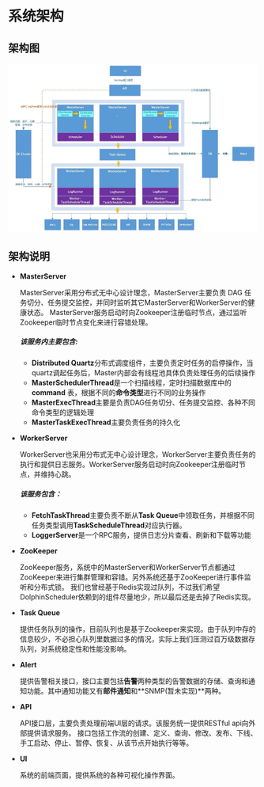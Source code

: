 # 系统架构
## 架构图
![系统架构图](./img/系统架构图.jpg)

## 架构说明

- **MasterServer**

  MasterServer采用分布式无中心设计理念，MasterServer主要负责 DAG 任务切分、任务提交监控，并同时监听其它MasterServer和WorkerServer的健康状态。 MasterServer服务启动时向Zookeeper注册临时节点，通过监听Zookeeper临时节点变化来进行容错处理。

  ##### 该服务内主要包含:

  - **Distributed Quartz**分布式调度组件，主要负责定时任务的启停操作，当quartz调起任务后，Master内部会有线程池具体负责处理任务的后续操作
  - **MasterSchedulerThread**是一个扫描线程，定时扫描数据库中的 **command** 表，根据不同的**命令类型**进行不同的业务操作
  - **MasterExecThread**主要是负责DAG任务切分、任务提交监控、各种不同命令类型的逻辑处理
  - **MasterTaskExecThread**主要负责任务的持久化

- **WorkerServer**

  WorkerServer也采用分布式无中心设计理念，WorkerServer主要负责任务的执行和提供日志服务。WorkerServer服务启动时向Zookeeper注册临时节点，并维持心跳。

  ##### 该服务包含：

  - **FetchTaskThread**主要负责不断从**Task Queue**中领取任务，并根据不同任务类型调用**TaskScheduleThread**对应执行器。
  - **LoggerServer**是一个RPC服务，提供日志分片查看、刷新和下载等功能

- **ZooKeeper**

  ZooKeeper服务，系统中的MasterServer和WorkerServer节点都通过ZooKeeper来进行集群管理和容错。另外系统还基于ZooKeeper进行事件监听和分布式锁。 我们也曾经基于Redis实现过队列，不过我们希望DolphinScheduler依赖到的组件尽量地少，所以最后还是去掉了Redis实现。

- **Task Queue**

  提供任务队列的操作，目前队列也是基于Zookeeper来实现。由于队列中存的信息较少，不必担心队列里数据过多的情况，实际上我们压测过百万级数据存队列，对系统稳定性和性能没影响。

- **Alert**

  提供告警相关接口，接口主要包括**告警**两种类型的告警数据的存储、查询和通知功能。其中通知功能又有**邮件通知**和**SNMP(暂未实现)**两种。

- **API**

  API接口层，主要负责处理前端UI层的请求。该服务统一提供RESTful api向外部提供请求服务。 接口包括工作流的创建、定义、查询、修改、发布、下线、手工启动、停止、暂停、恢复、从该节点开始执行等等。

- **UI**

  系统的前端页面，提供系统的各种可视化操作界面。